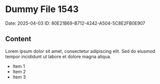 # Dummy File 1543

Date: 2025-04-03
ID: 80E21B69-B712-4242-A504-5C8E2FB0E907

## Content

Lorem ipsum dolor sit amet, consectetur adipiscing elit.
Sed do eiusmod tempor incididunt ut labore et dolore magna aliqua.

* Item 1
* Item 2
* Item 3
